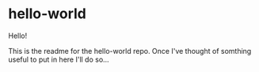 # hello-world

Hello!

This is the readme for the hello-world repo. Once I've thought of somthing useful to put in here I'll do so...
